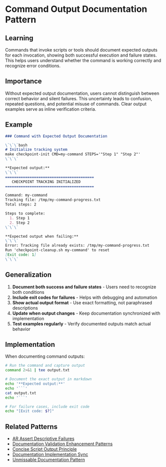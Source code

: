 # Command Output Documentation Pattern

## Learning
Commands that invoke scripts or tools should document expected outputs for each invocation, showing both successful execution and failure states. This helps users understand whether the command is working correctly and recognize error conditions.

## Importance
Without expected output documentation, users cannot distinguish between correct behavior and silent failures. This uncertainty leads to confusion, repeated questions, and potential misuse of commands. Clear output examples serve as inline verification criteria.

## Example
```markdown
### Command with Expected Output Documentation

\`\`\`bash
# Initialize tracking system
make checkpoint-init CMD=my-command STEPS='"Step 1" "Step 2"'
\`\`\`

**Expected output:**
\`\`\`
========================================
   CHECKPOINT TRACKING INITIALIZED
========================================

Command: my-command
Tracking file: /tmp/my-command-progress.txt
Total steps: 2

Steps to complete:
  1. Step 1
  2. Step 2
\`\`\`

**Expected output when failing:**
\`\`\`
Error: Tracking file already exists: /tmp/my-command-progress.txt
Run 'checkpoint-cleanup.sh my-command' to reset
[Exit code: 1]
\`\`\`
```

## Generalization
1. **Document both success and failure states** - Users need to recognize both conditions
2. **Include exit codes for failures** - Helps with debugging and automation
3. **Show actual output format** - Use exact formatting, not paraphrased descriptions
4. **Update when output changes** - Keep documentation synchronized with implementation
5. **Test examples regularly** - Verify documented outputs match actual behavior

## Implementation
When documenting command outputs:
```bash
# Run the command and capture output
command 2>&1 | tee output.txt

# Document the exact output in markdown
echo '**Expected output:**'
echo '```'
cat output.txt
echo '```'

# For failure cases, include exit code
echo "[Exit code: $?]"
```

## Related Patterns
- [AR Assert Descriptive Failures](ar-assert-descriptive-failures.md)
- [Documentation Validation Enhancement Patterns](documentation-validation-enhancement-patterns.md)
- [Concise Script Output Principle](concise-script-output-principle.md)
- [Documentation Implementation Sync](documentation-implementation-sync.md)
- [Unmissable Documentation Pattern](unmissable-documentation-pattern.md)